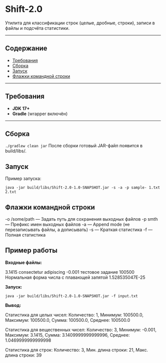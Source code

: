 # Shift-2.0

Утилита для классификации строк (целые, дробные, строки), записи в файлы и подсчёта статистики.

---

## Содержание
- [Требования](#требования)
- [Сборка](#сборка)
- [Запуск](#запуск)
- [Флажки командной строки](#флажки-командной-строки)

---

## Требования
- **JDK 17+**
- **Gradle** (wrapper включён)

---

## Сборка

```./gradlew clean jar```
После сборки готовый JAR-файл появится в build/libs/.

## Запуск

Пример запуска:

```java -jar build/libs/Shift-2.0-1.0-SNAPSHOT.jar -s -a -p sample- 1.txt 2.txt```


## Флажки командной строки

-o /some/path   — Задать путь для сохранения выходных файлов
-p smth         — Префикс имен выходных файлов
-a              — Append mode (не перезаписывать файлы, а дописывать)
-s              — Краткая статистика
-f              — Полная статистика


## Пример работы

**Входные файлы:**

3.1415
consectetur adipiscing
-0.001
тестовое задание
100500
Нормальная форма числа с плавающей запятой
1.528535047E-25

**Запуск:**

```java -jar build/libs/Shift-2.0-1.0-SNAPSHOT.jar -f input.txt```

**Вывод:**

Статистика для целых чисел:
Количество: 1, Минимум: 100500.0, Максимум: 100500.0, Сумма: 100500.0, Среднее: 100500.0

Статистика для вещественных чисел:
Количество: 3, Минимум: -0.001, Максимум: 3.1415, Сумма: 3.1409999999999996, Среднее: 1.0469999999999998

Статистика для строк:
Количество: 3, Мин. длина строки: 21, Макс. длина строки: 39




  
